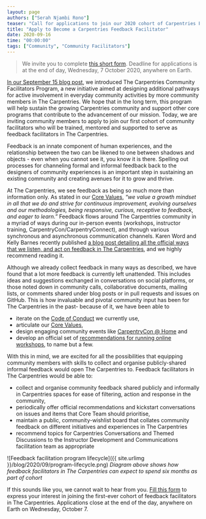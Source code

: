 ```yaml
---
layout: page
authors: ["Serah Njambi Rono"]
teaser: "Call for applications to join our 2020 cohort of Carpentries Feedback Facilitators is now open."
title: "Apply to Become a Carpentries Feedback Facilitator"
date: 2020-09-16
time: "00:00:00"
tags: ["Community", "Community Facilitators"]
---
```


> We invite you to complete [this short form](https://forms.gle/mSh6zj7LYvmjFpuS8). Deadline for applications is at the end of day, Wednesday, 7 October 2020, anywhere on Earth.

[In our September 15 blog post](https://carpentries.org/blog/2020/09/introducing-community-facilitators-program/), we introduced The Carpentries Community Facilitators Program, a new initiative aimed at designing additional pathways for active involvement in everyday community activities by more community members in The Carpentries. We hope that in the long term, this program will help sustain the growing Carpentries community and support other core programs that contribute to the advancement of our mission. Today, we are inviting community members to apply to join our first cohort of community facilitators who will be trained, mentored and supported to serve as feedback facilitators in The Carpentries.

Feedback is an innate component of human experiences, and the relationship between the two can be likened to one between shadows and objects - even when you cannot see it, you know it is there. Spelling out processes for channeling formal and informal feedback back to the designers of community experiences is an important step in sustaining an existing community and creating avenues for it to grow and thrive.

At The Carpentries, we see feedback as being so much more than information only. As stated in our [Core Values](https://carpentries.org/values/), _“we value a growth mindset in all that we do and strive for continuous improvement, evolving ourselves and our methodologies, being responsive, curious, receptive to feedback, and eager to learn.”_ Feedback flows around The Carpentries community in a myriad of ways during our in-person events (workshops, instructor training, CarpentryCon/CarpentryConnect), and through various synchronous and asynchronous communication channels. Karen Word and Kelly Barnes recently published [a blog post detailing all the official ways that we listen, and act on feedback in The Carpentries](https://carpentries.org/blog/2020/09/how-we-use-feedback/), and we highly recommend reading it.

Although we already collect feedback in many ways as described, we have found that a lot more feedback is currently left unattended. This includes ideas and suggestions exchanged in conversations on social platforms, or those noted down in community calls, collaborative documents, mailing lists, or comments shared under blog posts or in pull requests and issues on GitHub. This is how invaluable and pivotal community input has been for The Carpentries in the past- because of it, we have been able to
- iterate on the [Code of Conduct](https://docs.carpentries.org/topic_folders/policies/code-of-conduct.html) we currently use,
- articulate our [Core Values](https://carpentries.org/values/),
- design engaging community events like [CarpentryCon @ Home](https://2020.carpentrycon.org) and  
- develop an official set of [recommendations for running online workshops](https://carpentries.org/online-workshop-recommendations/), to name but a few.

With this in mind, we are excited for all the possibilities that equipping community members with skills to collect and organise publicly-shared informal feedback would open The Carpentries to. Feedback facilitators in The Carpentries would be able to:

- collect and organise community feedback shared publicly and informally in Carpentries spaces for ease of filtering, action and response in the community,
- periodically offer official recommendations and kickstart conversations on issues and items that Core Team should prioritise,
- maintain a public, community-wishlist board that collates community feedback on different initiatives and experiences in The Carpentries
- recommend topics for Carpentries Conversations and Themed Discussions to the Instructor Development and Communications facilitation team as appropriate

![Feedback facilitation program lifecycle]({{ site.urlimg }}/blog/2020/09/program-lifecycle.png)
_Diagram above shows how feedback facilitators in The Carpentries can expect to spend six months as part of  cohort_

If this sounds like you, we cannot wait to hear from you. [Fill this form](https://forms.gle/mSh6zj7LYvmjFpuS8) to express your interest in joining the first-ever cohort of feedback facilitators in The Carpentries. Applications close at the end of the day, anywhere on Earth on Wednesday, October 7.
